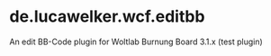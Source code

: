 de.lucawelker.wcf.editbb
========================

An edit BB-Code plugin for Woltlab Burnung Board 3.1.x (test plugin)
